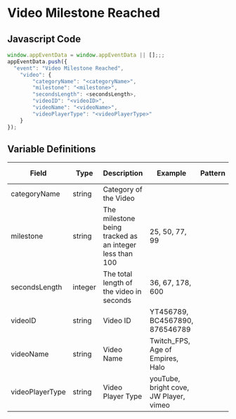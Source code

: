 # Video Milestone Reached

### 

## Javascript Code
```js
window.appEventData = window.appEventData || [];;;
appEventData.push({
  "event": "Video Milestone Reached",
    "video": {
        "categoryName": "<categoryName>",
        "milestone": "<milestone>",
        "secondsLength": <secondsLength>,
        "videoID": "<videoID>",
        "videoName": "<videoName>",
        "videoPlayerType": "<videoPlayerType>"
    }
});
```

## Variable Definitions

|Field|Type|Description|Example|Pattern|Min Length|Max Length|Minimum|Maximum|Multiple Of|
| --- | --- | --- | --- | --- | --- | --- | --- | --- | --- |
|categoryName|string|Category of the Video||||||||
|milestone|string|The milestone being tracked as an integer less than 100|25, 50, 77, 99|||||||
|secondsLength|integer|The total length of the video in seconds|36, 67, 178, 600||||0|||
|videoID|string|Video ID|YT456789, BC4567890, 876546789|||||||
|videoName|string|Video Name|Twitch\_FPS, Age of Empires, Halo|||||||
|videoPlayerType|string|Video Player Type|youTube, bright cove, JW Player, vimeo|||||||




